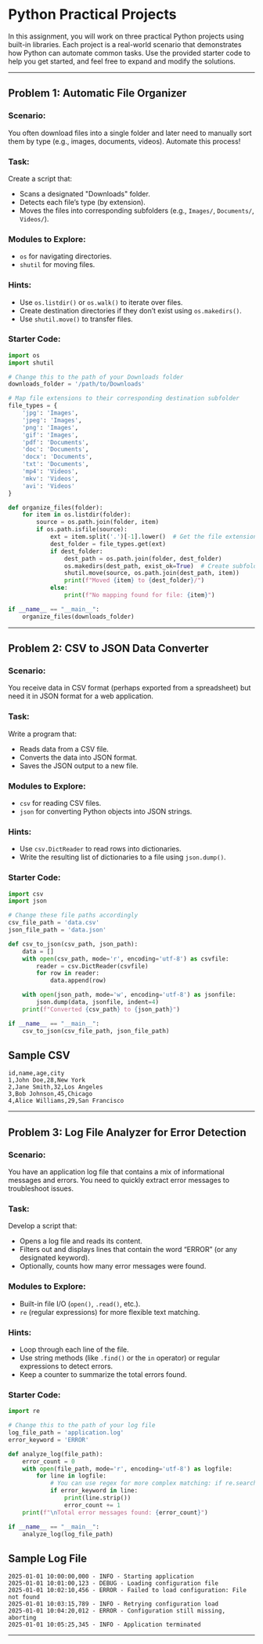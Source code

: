 # Python Practical Projects

In this assignment, you will work on three practical Python projects using built-in libraries. Each project is a real-world scenario that demonstrates how Python can automate common tasks. Use the provided starter code to help you get started, and feel free to expand and modify the solutions.

---

## Problem 1: Automatic File Organizer

### Scenario:

You often download files into a single folder and later need to manually sort them by type (e.g., images, documents, videos). Automate this process!

### Task:

Create a script that:

- Scans a designated "Downloads" folder.
- Detects each file’s type (by extension).
- Moves the files into corresponding subfolders (e.g., `Images/`, `Documents/`, `Videos/`).

### Modules to Explore:

- `os` for navigating directories.
- `shutil` for moving files.

### Hints:

- Use `os.listdir()` or `os.walk()` to iterate over files.
- Create destination directories if they don’t exist using `os.makedirs()`.
- Use `shutil.move()` to transfer files.

### Starter Code:

```python
import os
import shutil

# Change this to the path of your Downloads folder
downloads_folder = '/path/to/Downloads'

# Map file extensions to their corresponding destination subfolder
file_types = {
    'jpg': 'Images',
    'jpeg': 'Images',
    'png': 'Images',
    'gif': 'Images',
    'pdf': 'Documents',
    'doc': 'Documents',
    'docx': 'Documents',
    'txt': 'Documents',
    'mp4': 'Videos',
    'mkv': 'Videos',
    'avi': 'Videos'
}

def organize_files(folder):
    for item in os.listdir(folder):
        source = os.path.join(folder, item)
        if os.path.isfile(source):
            ext = item.split('.')[-1].lower()  # Get the file extension
            dest_folder = file_types.get(ext)
            if dest_folder:
                dest_path = os.path.join(folder, dest_folder)
                os.makedirs(dest_path, exist_ok=True)  # Create subfolder if not exists
                shutil.move(source, os.path.join(dest_path, item))
                print(f"Moved {item} to {dest_folder}/")
            else:
                print(f"No mapping found for file: {item}")

if __name__ == "__main__":
    organize_files(downloads_folder)
```

---

## Problem 2: CSV to JSON Data Converter

### Scenario:

You receive data in CSV format (perhaps exported from a spreadsheet) but need it in JSON format for a web application.

### Task:

Write a program that:

- Reads data from a CSV file.
- Converts the data into JSON format.
- Saves the JSON output to a new file.

### Modules to Explore:

- `csv` for reading CSV files.
- `json` for converting Python objects into JSON strings.

### Hints:

- Use `csv.DictReader` to read rows into dictionaries.
- Write the resulting list of dictionaries to a file using `json.dump()`.

### Starter Code:

```python
import csv
import json

# Change these file paths accordingly
csv_file_path = 'data.csv'
json_file_path = 'data.json'

def csv_to_json(csv_path, json_path):
    data = []
    with open(csv_path, mode='r', encoding='utf-8') as csvfile:
        reader = csv.DictReader(csvfile)
        for row in reader:
            data.append(row)

    with open(json_path, mode='w', encoding='utf-8') as jsonfile:
        json.dump(data, jsonfile, indent=4)
    print(f"Converted {csv_path} to {json_path}")

if __name__ == "__main__":
    csv_to_json(csv_file_path, json_file_path)
```
## Sample CSV
```
id,name,age,city
1,John Doe,28,New York
2,Jane Smith,32,Los Angeles
3,Bob Johnson,45,Chicago
4,Alice Williams,29,San Francisco
```

---

## Problem 3: Log File Analyzer for Error Detection

### Scenario:

You have an application log file that contains a mix of informational messages and errors. You need to quickly extract error messages to troubleshoot issues.

### Task:

Develop a script that:

- Opens a log file and reads its content.
- Filters out and displays lines that contain the word “ERROR” (or any designated keyword).
- Optionally, counts how many error messages were found.

### Modules to Explore:

- Built-in file I/O (`open()`, `.read()`, etc.).
- `re` (regular expressions) for more flexible text matching.

### Hints:

- Loop through each line of the file.
- Use string methods (like `.find()` or the `in` operator) or regular expressions to detect errors.
- Keep a counter to summarize the total errors found.

### Starter Code:

```python
import re

# Change this to the path of your log file
log_file_path = 'application.log'
error_keyword = 'ERROR'

def analyze_log(file_path):
    error_count = 0
    with open(file_path, mode='r', encoding='utf-8') as logfile:
        for line in logfile:
            # You can use regex for more complex matching: if re.search(r'ERROR', line):
            if error_keyword in line:
                print(line.strip())
                error_count += 1
    print(f"\nTotal error messages found: {error_count}")

if __name__ == "__main__":
    analyze_log(log_file_path)
```

## Sample Log File
```
2025-01-01 10:00:00,000 - INFO - Starting application
2025-01-01 10:01:00,123 - DEBUG - Loading configuration file
2025-01-01 10:02:10,456 - ERROR - Failed to load configuration: File not found
2025-01-01 10:03:15,789 - INFO - Retrying configuration load
2025-01-01 10:04:20,012 - ERROR - Configuration still missing, aborting
2025-01-01 10:05:25,345 - INFO - Application terminated

```

---

